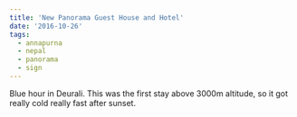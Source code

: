 ```yaml
---
title: 'New Panorama Guest House and Hotel'
date: '2016-10-26'
tags:
  - annapurna
  - nepal
  - panorama
  - sign
---
```


Blue hour in Deurali. This was the first stay above 3000m altitude, so it got really cold really
fast after sunset.
